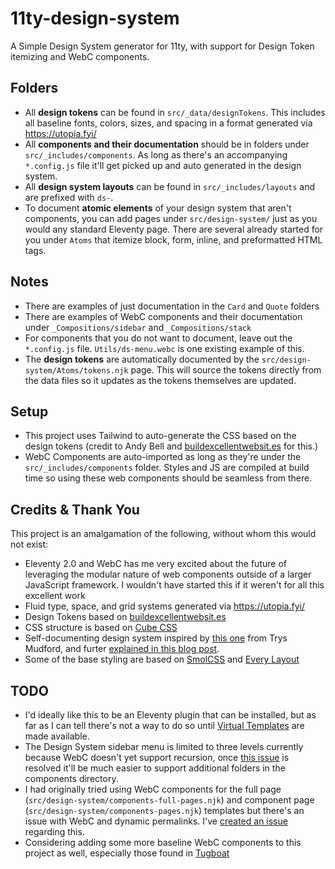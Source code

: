 # 11ty-design-system

A Simple Design System generator for 11ty, with support for Design Token itemizing and WebC components.

## Folders

* All **design tokens** can be found in `src/_data/designTokens`. This includes all baseline fonts, colors, sizes, and spacing in a format generated via <https://utopia.fyi/>
* All **components and their documentation** should be in folders under `src/_includes/components`. As long as there's an accompanying `*.config.js` file it'll get picked up and auto generated in the design system.
* All **design system layouts** can be found in `src/_includes/layouts` and are prefixed with `ds-`.
* To document **atomic elements** of your design system that aren't components, you can add pages under `src/design-system/` just as you would any standard Eleventy page. There are several already started for you under `Atoms` that itemize block, form, inline, and preformatted HTML tags.

## Notes

* There are examples of just documentation in the `Card` and `Quote` folders
* There are examples of WebC components and their documentation under `_Compositions/sidebar` and `_Compositions/stack`
* For components that you do not want to document, leave out the `*.config.js` file. `Utils/ds-menu.webc` is one existing example of this.
* The **design tokens** are automatically documented by the `src/design-system/Atoms/tokens.njk` page. This will source the tokens directly from the data files so it updates as the tokens themselves are updated.

## Setup

* This project uses Tailwind to auto-generate the CSS based on the design tokens (credit to Andy Bell and [buildexcellentwebsit.es](https://buildexcellentwebsit.es/) for this.)
* WebC Components are auto-imported as long as they're under the `src/_includes/components` folder. Styles and JS are compiled at build time so using these web components should be seamless from there.

## Credits & Thank You

This project is an amalgamation of the following, without whom this would not exist:

* Eleventy 2.0 and WebC has me very excited about the future of leveraging the modular nature of web components outside of a larger JavaScript framework. I wouldn't have started this if it weren't for all this excellent work
* Fluid type, space, and grid systems generated via <https://utopia.fyi/>
* Design Tokens based on [buildexcellentwebsit.es](https://buildexcellentwebsit.es/)
* CSS structure is based on [Cube CSS](https://cube.fyi/)
* Self-documenting design system inspired by [this one](https://github.com/trys/eleventy-design-system/) from Trys Mudford, and furter [explained in this blog post](https://www.trysmudford.com/blog/eleventy-design-system/).
* Some of the base styling are based on [SmolCSS](https://smolcss.dev/) and [Every Layout](https://every-layout.dev/)

## TODO

* I'd ideally like this to be an Eleventy plugin that can be installed, but as far as I can tell there's not a way to do so until [Virtual Templates](https://github.com/11ty/eleventy/issues/1612) are made available.
* The Design System sidebar menu is limited to three levels currently because WebC doesn't yet support recursion, once [this issue](https://github.com/11ty/webc/issues/184) is resolved it'll be much easier to support additional folders in the components directory.
* I had originally tried using WebC components for the full page (`src/design-system/components-full-pages.njk`) and component page (`src/design-system/components-pages.njk`) templates but there's an issue with WebC and dynamic permalinks. I've [created an issue](https://github.com/11ty/eleventy-plugin-webc/issues/87) regarding this.
* Considering adding some more baseline WebC components to this project as well, especially those found in [Tugboat](https://github.com/11ty/tugboat/tree/main/_components)
